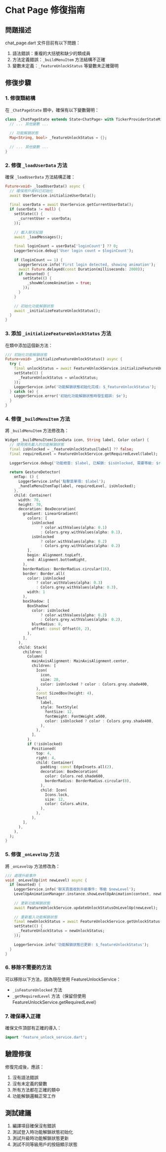 # Chat Page 修復指南

## 問題描述

chat_page.dart 文件目前有以下問題：
1. 語法錯誤：重複的大括號和缺少的類成員
2. 方法定義錯誤：`_buildMenuItem` 方法結構不正確
3. 變數未定義：`_featureUnlockStatus` 等變數未正確聲明

## 修復步驟

### 1. 修復類結構

在 `_ChatPageState` 類中，確保有以下變數聲明：

```dart
class _ChatPageState extends State<ChatPage> with TickerProviderStateMixin {
  // ... 其他變數 ...
  
  // 功能解鎖狀態
  Map<String, bool> _featureUnlockStatus = {};
  
  // ... 其他變數 ...
}
```

### 2. 修復 `_loadUserData` 方法

確保 `_loadUserData` 方法結構正確：

```dart
Future<void> _loadUserData() async {
  // 確保用戶資料已初始化
  await UserService.initializeUserData();
  
  final userData = await UserService.getCurrentUserData();
  if (userData != null) {
    setState(() {
      _currentUser = userData;
    });
    
    // 載入聊天紀錄
    await _loadMessages();
    
    final loginCount = userData['loginCount'] ?? 0;
    LoggerService.debug('User login count = $loginCount');
    
    if (loginCount == 1) {
      LoggerService.info('First login detected, showing animation');
      await Future.delayed(const Duration(milliseconds: 2000));
      if (mounted) {
        setState(() {
          _showWelcomeAnimation = true;
        });
      }
    }
    
    // 初始化功能解鎖狀態
    await _initializeFeatureUnlockStatus();
  }
}
```

### 3. 添加 `_initializeFeatureUnlockStatus` 方法

在類中添加這個新方法：

```dart
/// 初始化功能解鎖狀態
Future<void> _initializeFeatureUnlockStatus() async {
  try {
    final unlockStatus = await FeatureUnlockService.initializeFeatureUnlockStatus();
    setState(() {
      _featureUnlockStatus = unlockStatus;
    });
    LoggerService.info('功能解鎖狀態初始化完成: $_featureUnlockStatus');
  } catch (e) {
    LoggerService.error('初始化功能解鎖狀態時發生錯誤: $e');
  }
}
```

### 4. 修復 `_buildMenuItem` 方法

將 `_buildMenuItem` 方法修改為：

```dart
Widget _buildMenuItem(IconData icon, String label, Color color) {
  // 使用預先載入的功能解鎖狀態
  final isUnlocked = _featureUnlockStatus[label] ?? false;
  final requiredLevel = FeatureUnlockService.getRequiredLevel(label);
  
  LoggerService.debug('功能檢查: $label, 已解鎖: $isUnlocked, 需要等級: $requiredLevel');
  
  return GestureDetector(
    onTap: () {
      LoggerService.info('點擊菜單項: $label');
      _handleMenuItemTap(label, requiredLevel, isUnlocked);
    },
    child: Container(
      width: 70,
      height: 70,
      decoration: BoxDecoration(
        gradient: LinearGradient(
          colors: [
            isUnlocked 
                ? color.withValues(alpha: 0.1) 
                : Colors.grey.withValues(alpha: 0.1),
            isUnlocked 
                ? color.withValues(alpha: 0.2) 
                : Colors.grey.withValues(alpha: 0.2)
          ],
          begin: Alignment.topLeft,
          end: Alignment.bottomRight,
        ),
        borderRadius: BorderRadius.circular(16),
        border: Border.all(
          color: isUnlocked 
              ? color.withValues(alpha: 0.3) 
              : Colors.grey.withValues(alpha: 0.3), 
          width: 1
        ),
        boxShadow: [
          BoxShadow(
            color: isUnlocked 
                ? color.withValues(alpha: 0.2) 
                : Colors.grey.withValues(alpha: 0.2),
            blurRadius: 8,
            offset: const Offset(0, 2),
          ),
        ],
      ),
      child: Stack(
        children: [
          Column(
            mainAxisAlignment: MainAxisAlignment.center,
            children: [
              Icon(
                icon,
                size: 28,
                color: isUnlocked ? color : Colors.grey.shade400,
              ),
              const SizedBox(height: 4),
              Text(
                label,
                style: TextStyle(
                  fontSize: 12,
                  fontWeight: FontWeight.w500,
                  color: isUnlocked ? color : Colors.grey.shade400,
                ),
              ),
            ],
          ),
          if (!isUnlocked)
            Positioned(
              top: 4,
              right: 4,
              child: Container(
                padding: const EdgeInsets.all(2),
                decoration: BoxDecoration(
                  color: Colors.red.shade600,
                  borderRadius: BorderRadius.circular(8),
                ),
                child: Icon(
                  Icons.lock,
                  size: 12,
                  color: Colors.white,
                ),
              ),
            ),
        ],
      ),
    ),
  );
}
```

### 5. 修復 `_onLevelUp` 方法

將 `_onLevelUp` 方法修改為：

```dart
/// 處理升級事件
void _onLevelUp(int newLevel) async {
  if (mounted) {
    LoggerService.info('聊天頁面收到升級事件: 等級 $newLevel');
    LevelUpAnimationManager.instance.showLevelUpAnimation(context, newLevel);
    
    // 更新功能解鎖狀態
    await FeatureUnlockService.updateUnlockStatusOnLevelUp(newLevel);
    
    // 重新載入功能解鎖狀態
    final newUnlockStatus = await FeatureUnlockService.getUnlockStatus();
    setState(() {
      _featureUnlockStatus = newUnlockStatus;
    });
    
    LoggerService.info('功能解鎖狀態已更新: $_featureUnlockStatus');
  }
}
```

### 6. 移除不需要的方法

可以移除以下方法，因為現在使用 FeatureUnlockService：
- `_isFeatureUnlocked` 方法
- `_getRequiredLevel` 方法（保留但使用 FeatureUnlockService.getRequiredLevel）

### 7. 確保導入正確

確保文件頂部有正確的導入：

```dart
import 'feature_unlock_service.dart';
```

## 驗證修復

修復完成後，應該：
1. 沒有語法錯誤
2. 沒有未定義的變數
3. 所有方法都在正確的類中
4. 功能解鎖邏輯正常工作

## 測試建議

1. 編譯項目確保沒有錯誤
2. 測試登入時功能解鎖狀態初始化
3. 測試升級時功能解鎖狀態更新
4. 測試不同等級用戶的按鈕顯示狀態
